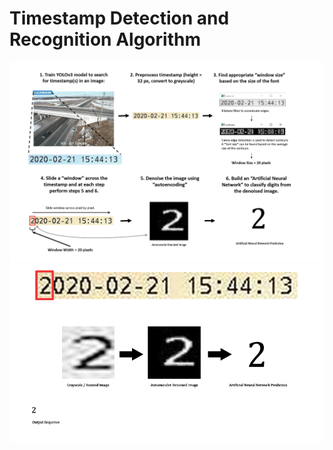 # Timestamp Detection and Recognition Algorithm
![](outputs/process.png)
![](outputs/time_stamp_animation.gif)